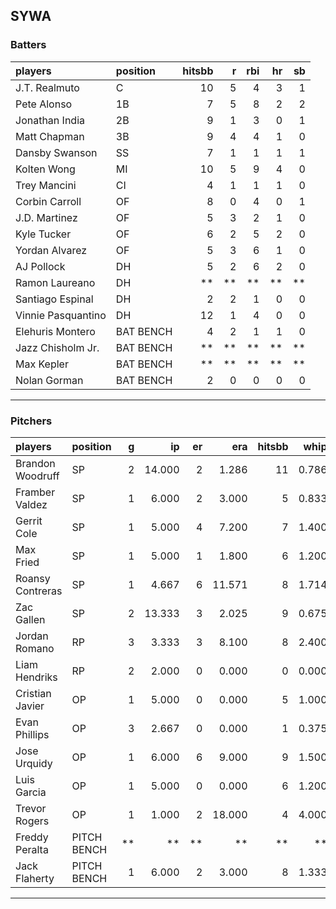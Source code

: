 ## SYWA

### Batters

 
|players            |position  | hitsbb|  r| rbi| hr| sb| 
|:------------------|:---------|------:|--:|---:|--:|--:| 
|J.T. Realmuto      |C         |     10|  5|   4|  3|  1| 
|Pete Alonso        |1B        |      7|  5|   8|  2|  2| 
|Jonathan India     |2B        |      9|  1|   3|  0|  1| 
|Matt Chapman       |3B        |      9|  4|   4|  1|  0| 
|Dansby Swanson     |SS        |      7|  1|   1|  1|  1| 
|Kolten Wong        |MI        |     10|  5|   9|  4|  0| 
|Trey Mancini       |CI        |      4|  1|   1|  1|  0| 
|Corbin Carroll     |OF        |      8|  0|   4|  0|  1| 
|J.D. Martinez      |OF        |      5|  3|   2|  1|  0| 
|Kyle Tucker        |OF        |      6|  2|   5|  2|  0| 
|Yordan Alvarez     |OF        |      5|  3|   6|  1|  0| 
|AJ Pollock         |DH        |      5|  2|   6|  2|  0| 
|Ramon Laureano     |DH        |     **| **|  **| **| **| 
|Santiago Espinal   |DH        |      2|  2|   1|  0|  0| 
|Vinnie Pasquantino |DH        |     12|  1|   4|  0|  0| 
|Elehuris Montero   |BAT BENCH |      4|  2|   1|  1|  0| 
|Jazz Chisholm Jr.  |BAT BENCH |     **| **|  **| **| **| 
|Max Kepler         |BAT BENCH |     **| **|  **| **| **| 
|Nolan Gorman       |BAT BENCH |      2|  0|   0|  0|  0| 


* * *

### Pitchers

 
|players          |position    |  g|     ip| er|    era| hitsbb|  whip| so|  w| sv| 
|:----------------|:-----------|--:|------:|--:|------:|------:|-----:|--:|--:|--:| 
|Brandon Woodruff |SP          |  2| 14.000|  2|  1.286|     11| 0.786| 21|  2|  0| 
|Framber Valdez   |SP          |  1|  6.000|  2|  3.000|      5| 0.833|  7|  1|  0| 
|Gerrit Cole      |SP          |  1|  5.000|  4|  7.200|      7| 1.400|  8|  1|  0| 
|Max Fried        |SP          |  1|  5.000|  1|  1.800|      6| 1.200|  8|  0|  0| 
|Roansy Contreras |SP          |  1|  4.667|  6| 11.571|      8| 1.714| 10|  0|  0| 
|Zac Gallen       |SP          |  2| 13.333|  3|  2.025|      9| 0.675| 17|  0|  0| 
|Jordan Romano    |RP          |  3|  3.333|  3|  8.100|      8| 2.400|  0|  0|  1| 
|Liam Hendriks    |RP          |  2|  2.000|  0|  0.000|      0| 0.000|  2|  1|  0| 
|Cristian Javier  |OP          |  1|  5.000|  0|  0.000|      5| 1.000|  6|  1|  0| 
|Evan Phillips    |OP          |  3|  2.667|  0|  0.000|      1| 0.375|  6|  0|  0| 
|Jose Urquidy     |OP          |  1|  6.000|  6|  9.000|      9| 1.500|  6|  0|  0| 
|Luis Garcia      |OP          |  1|  5.000|  0|  0.000|      6| 1.200|  4|  1|  0| 
|Trevor Rogers    |OP          |  1|  1.000|  2| 18.000|      4| 4.000|  1|  0|  0| 
|Freddy Peralta   |PITCH BENCH | **|     **| **|     **|     **|    **| **| **| **| 
|Jack Flaherty    |PITCH BENCH |  1|  6.000|  2|  3.000|      8| 1.333|  9|  1|  0| 


* * *


